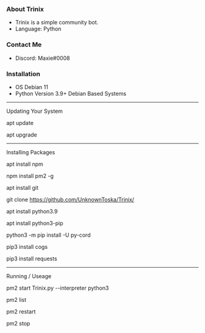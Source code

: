 ### About Trinix
* Trinix is a simple community bot.
* Language: Python

### Contact Me
* Discord: Maxie#0008

### Installation
- OS Debian 11
- Python Version 3.9+
Debian Based Systems

_________________________
Updating Your System

apt update

apt upgrade

_________________________
Installing Packages 

apt install npm

npm install pm2 -g

apt install git

git clone https://github.com/UnknownToska/Trinix/

apt install python3.9

apt install python3-pip

python3 -m pip install -U py-cord

pip3 install cogs

pip3 install requests
_________________________
Running / Useage

pm2 start Trinix.py --interpreter python3

pm2 list

pm2 restart <ID>
  
pm2 stop <ID> 


